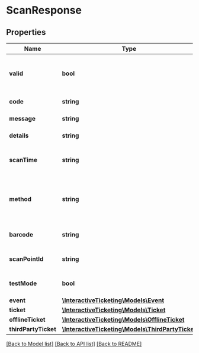 # ScanResponse

## Properties
Name | Type | Description | Notes
------------ | ------------- | ------------- | -------------
**valid** | **bool** | True indicates scan passed validation | [optional] 
**code** | **string** | Returns code string | [optional] 
**message** | **string** | Returns message | [optional] 
**details** | **string** | Returns details | [optional] 
**scanTime** | **string** | Returns current time used for the scan | [optional] 
**method** | **string** | single, mobile, or passbook based on suffix on barcodes | [optional] 
**barcode** | **string** | The barcode for the scan | [optional] 
**scanPointId** | **string** | The scanPointId for the scan | [optional] 
**testMode** | **bool** | True if test mode is used | [optional] 
**event** | [**\InteractiveTicketing\Models\Event**](Event.md) |  | [optional] 
**ticket** | [**\InteractiveTicketing\Models\Ticket**](Ticket.md) |  | [optional] 
**offlineTicket** | [**\InteractiveTicketing\Models\OfflineTicket**](OfflineTicket.md) |  | [optional] 
**thirdPartyTicket** | [**\InteractiveTicketing\Models\ThirdPartyTicket**](ThirdPartyTicket.md) |  | [optional] 

[[Back to Model list]](../../README.md#documentation-for-models) [[Back to API list]](../../README.md#documentation-for-api-endpoints) [[Back to README]](../../README.md)

